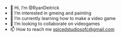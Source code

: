 - 👋 Hi, I’m @RyanDeitrick
- 👀 I’m interested in gmeing and painting
- 🌱 I’m currently learning how to make a video game
- 💞️ I’m looking to collaborate on videogames
- 📫 How to reach me spicedstudiosofc@gmail.com

<!---
RyanDeitrick/RyanDeitrick is a ✨ special ✨ repository because its `README.md` (this file) appears on your GitHub profile.
You can click the Preview link to take a look at your changes.
--->
